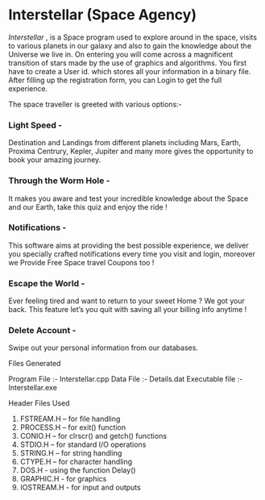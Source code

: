 
# Interstellar (Space Agency)

*Interstellar* , is a Space program used to explore around in the space, visits to various planets 
in our galaxy and also to gain the knowledge about the Universe we live in.
On entering you will come across a magnificent transition of stars made by the use of graphics and algorithms.
You first have to create a User id. which stores all your information in a binary file. 
After filling up the registration form, you can Login to get the full experience.


The space traveller is greeted with various options:-
### Light Speed  -
Destination and Landings from different planets including Mars, Earth, Proxima Centrury, Kepler, Jupiter and many more gives the opportunity to book your amazing journey. 
### Through the Worm Hole -
It makes you aware and test your incredible knowledge about the Space and our Earth, take this quiz and enjoy the ride !
### Notifications -
This software aims at providing the best possible experience, we deliver you specially crafted notifications every time you visit and login, moreover we Provide Free Space travel Coupons too !
### Escape the World - 
Ever feeling tired and want to return to your sweet Home ? We got your back. 
This feature let’s you quit with saving all your billing info anytime ! 
### Delete Account -
Swipe out your personal information from our databases.
 
 
 
 
 Files Generated

Program File :-
    Interstellar.cpp
Data File :-
       Details.dat 
Executable file :-
    Interstellar.exe



Header Files Used
1. FSTREAM.H – for file handling
2. PROCESS.H – for exit() function
3. CONIO.H – for clrscr() and getch() functions
4. STDIO.H – for standard I/O operations
5. STRING.H – for string handling
6. CTYPE.H – for character handling
7. DOS.H - using the function Delay()
8. GRAPHIC.H - for graphics
9. IOSTREAM.H - for input and outputs
